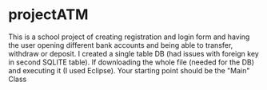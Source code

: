 # projectATM
This is a school project of creating registration and login form and having the user opening different bank accounts and being able to transfer, withdraw or deposit. 
I created a single table DB (had issues with foreign key in second SQLITE table). 
If downloading the whole file (needed for the DB) and executing it (I used Eclipse). Your starting point should be the "Main" Class
